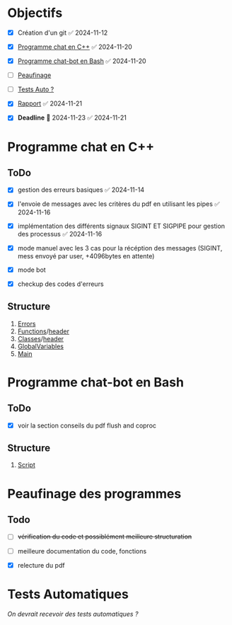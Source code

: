 # Objectifs

- [x] Création d'un git ✅ 2024-11-12
- [x]  [Programme chat en C++](#programme-chat-en-c) ✅ 2024-11-20
- [x]  [Programme chat-bot en Bash](#programme-chat-bot-en-bash) ✅ 2024-11-20
- [ ]  [Peaufinage](#peaufinage-des-programmes)
- [ ]  [Tests Auto ?](#tests-auto)
- [x]  [Rapport](#rapport) ✅ 2024-11-21
- [x] **Deadline** 📅 2024-11-23 ✅ 2024-11-21



# Programme chat en C++

## ToDo
- [x] gestion des erreurs basiques ✅ 2024-11-14
- [x] l'envoie de messages avec les critères du pdf en utilisant les pipes ✅ 2024-11-16
- [x] implémentation des différents signaux SIGINT ET SIGPIPE pour gestion des processus ✅ 2024-11-16
- [x] mode manuel avec les 3 cas pour la récéption des messages (SIGINT, mess envoyé par user, +4096bytes en attente)
- [x] mode bot
- [x] checkup des codes d'erreurs 


## Structure
1. [Errors](./include/errors.hpp) 
2. [Functions](./src/functions.cpp)/[header](./include/functions.hpp)
3. [Classes](./src/classes.cpp)/[header](./include/structNclasses.hpp)
4. [GlobalVariables](./include/shared_variables.hpp)
5. [Main](./src/main.cpp)



# Programme chat-bot en Bash

## ToDo
- [x] voir la section conseils du pdf flush and coproc

## Structure
1. [Script](./chat-bot)


# Peaufinage des programmes
## Todo
- [ ] ~~vérification du code et possiblément meilleure structuration~~
- [ ] meilleure documentation du code, fonctions
- [x] relecture du pdf


# Tests Automatiques
*On devrait recevoir des tests automatiques ?*
